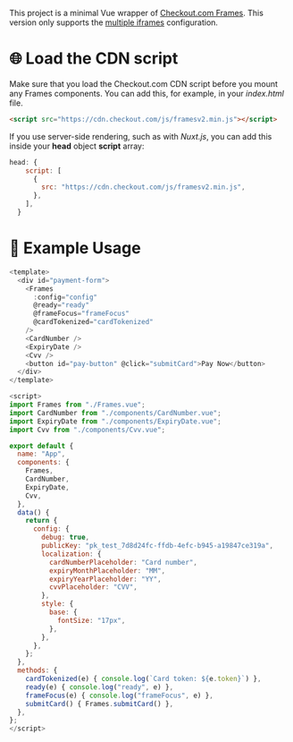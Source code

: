 <!-- ❗️BETA -->

This project is a minimal Vue wrapper of [Checkout.com Frames](https://docs.checkout.com/integrate/frames). This version only supports the [multiple iframes](https://docs.checkout.com/integrate/frames/frames-customization-guide#Framescustomizationguide-Multipleiframes) configuration.

<!-- # :rocket: Install

```bash
npm install frames-vue
``` -->

# :globe_with_meridians: Load the CDN script

Make sure that you load the Checkout.com CDN script before you mount any Frames components. You can add this, for example, in your _index.html_ file.

```html
<script src="https://cdn.checkout.com/js/framesv2.min.js"></script>
```

If you use server-side rendering, such as with _Nuxt.js_, you can add this inside your **head** object **script** array:

```js
head: {
    script: [
      {
        src: "https://cdn.checkout.com/js/framesv2.min.js",
      },
    ],
  }
```

<!-- # :sparkles: Import the components

```js
import { Frames, CardNumber, ExpiryDate, Cvv } from "frames-vue";
``` -->

# :book: Example Usage

```js
<template>
  <div id="payment-form">
    <Frames
      :config="config"
      @ready="ready"
      @frameFocus="frameFocus"
      @cardTokenized="cardTokenized"
    />
    <CardNumber />
    <ExpiryDate />
    <Cvv />
    <button id="pay-button" @click="submitCard">Pay Now</button>
  </div>
</template>

<script>
import Frames from "./Frames.vue";
import CardNumber from "./components/CardNumber.vue";
import ExpiryDate from "./components/ExpiryDate.vue";
import Cvv from "./components/Cvv.vue";

export default {
  name: "App",
  components: {
    Frames,
    CardNumber,
    ExpiryDate,
    Cvv,
  },
  data() {
    return {
      config: {
        debug: true,
        publicKey: "pk_test_7d8d24fc-ffdb-4efc-b945-a19847ce319a",
        localization: {
          cardNumberPlaceholder: "Card number",
          expiryMonthPlaceholder: "MM",
          expiryYearPlaceholder: "YY",
          cvvPlaceholder: "CVV",
        },
        style: {
          base: {
            fontSize: "17px",
          },
        },
      },
    };
  },
  methods: {
    cardTokenized(e) { console.log(`Card token: ${e.token}`) },
    ready(e) { console.log("ready", e) },
    frameFocus(e) { console.log("frameFocus", e) },
    submitCard() { Frames.submitCard() },
  },
};
</script>
```
